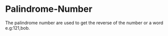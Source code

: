 # Palindrome-Number
The palindrome number are used to get the reverse of the number or a word e.g:121,bob.
